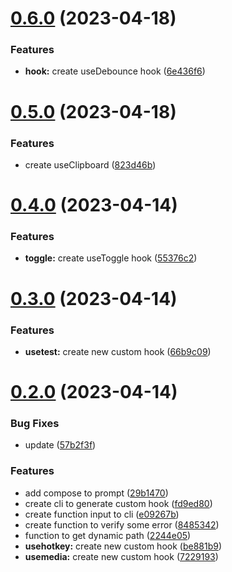 # [0.6.0](https://github.com/mmartinsoliv/easy-hooks-ts/compare/v0.5.0...v0.6.0) (2023-04-18)


### Features

* **hook:** create useDebounce hook ([6e436f6](https://github.com/mmartinsoliv/easy-hooks-ts/commit/6e436f67f7603c16a049e07f1d8546c50a760554))

# [0.5.0](https://github.com/mmartinsoliv/easy-hooks-ts/compare/v0.4.0...v0.5.0) (2023-04-18)


### Features

* create useClipboard ([823d46b](https://github.com/mmartinsoliv/easy-hooks-ts/commit/823d46bbae6c7ca7a69a146593aed36825234ca1))

# [0.4.0](https://github.com/mmartinsoliv/easy-hooks-ts/compare/v0.3.0...v0.4.0) (2023-04-14)


### Features

* **toggle:** create useToggle hook ([55376c2](https://github.com/mmartinsoliv/easy-hooks-ts/commit/55376c2ec611c56b07b7818ee8de121114a1e438))

# [0.3.0](https://github.com/mmartinsoliv/easy-hooks-ts/compare/v0.2.0...v0.3.0) (2023-04-14)


### Features

* **usetest:** create new custom hook ([66b9c09](https://github.com/mmartinsoliv/easy-hooks-ts/commit/66b9c09142f789addf2db57fa50a462a8f1fcc48))

# [0.2.0](https://github.com/mmartinsoliv/easy-hooks-ts/compare/v0.1.2...v0.2.0) (2023-04-14)


### Bug Fixes

* update ([57b2f3f](https://github.com/mmartinsoliv/easy-hooks-ts/commit/57b2f3fcbe894dadd9d8b078dece3394a4fbe9da))


### Features

* add compose to prompt ([29b1470](https://github.com/mmartinsoliv/easy-hooks-ts/commit/29b14704bd0c86e7a83669e51709b1c4de5eea34))
* create cli to generate custom hook ([fd9ed80](https://github.com/mmartinsoliv/easy-hooks-ts/commit/fd9ed8050e56fcd13cb0facf93caeba2579ff433))
* create function input to cli ([e09267b](https://github.com/mmartinsoliv/easy-hooks-ts/commit/e09267be28c001eab71600d16ade2fc0d4b0a8ef))
* create function to verify some error ([8485342](https://github.com/mmartinsoliv/easy-hooks-ts/commit/84853424e8bf32d7bb9d7d3042339ce417cbfa43))
* function to get dynamic path ([2244e05](https://github.com/mmartinsoliv/easy-hooks-ts/commit/2244e05844987df7a7b1aae8c7e9cdde04eb71fe))
* **usehotkey:** create new custom hook ([be881b9](https://github.com/mmartinsoliv/easy-hooks-ts/commit/be881b9f4198282e36b77ccb4cc5984de5cdb382))
* **usemedia:** create new custom hook ([7229193](https://github.com/mmartinsoliv/easy-hooks-ts/commit/7229193ee1fed80d37276c704a4dcee4cbba2362))

